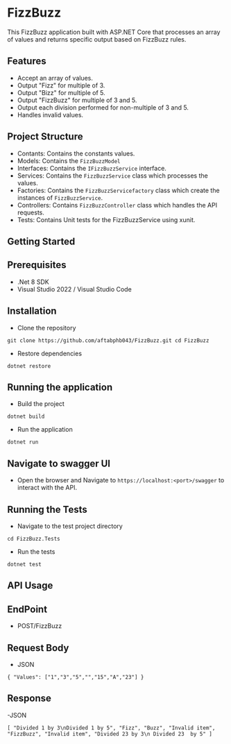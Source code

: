# FizzBuzz

This FizzBuzz application built with ASP.NET Core that processes an array of values and returns specific output based on FizzBuzz rules.

## Features

- Accept an array of values.
- Output "Fizz" for multiple of 3.
- Output "Bizz" for multiple of 5.
- Output "FizzBuzz" for multiple of 3 and 5.
- Output each division performed for non-multiple of 3 and 5.
- Handles invalid values.

## Project Structure

- Contants: Contains the constants values.
- Models: Contains the `FizzBuzzModel`
- Interfaces: Contains the `IFizzBuzzService` interface.
- Services: Contains the `FizzBuzzService` class which processes the values.
- Factories: Contains the `FizzBuzzServicefactory` class which create the instances of `FizzBuzzService`.
- Controllers: Contains `FizzBuzzController` class which handles the API requests.
- Tests: Contains Unit tests for the FizzBuzzService using xunit.
  
## Getting Started

## Prerequisites

- .Net 8 SDK
- Visual Studio 2022 / Visual Studio Code

## Installation

- Clone the repository

`git clone https://github.com/aftabphb043/FizzBuzz.git
cd FizzBuzz`

- Restore dependencies

`dotnet restore`

## Running the application

- Build the project

`dotnet build`

- Run the application

`dotnet run`

## Navigate to swagger UI

- Open the browser and Navigate to `https://localhost:<port>/swagger` to interact with the API.
  
## Running the Tests

- Navigate to the test project directory

`cd FizzBuzz.Tests`

- Run the tests

`dotnet test`

## API Usage

## EndPoint

- POST/FizzBuzz

## Request Body

- JSON

`
{
    "Values": ["1","3","5","","15","A","23"]
}
`

## Response

-JSON

`
[
    "Divided 1 by 3\nDivided 1 by 5",
    "Fizz",
    "Buzz",
    "Invalid item",
    "FizzBuzz",
    "Invalid item",
    "Divided 23 by 3\n Divided 23  by 5"
]
`
